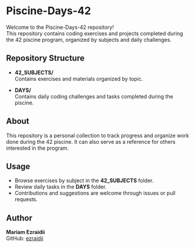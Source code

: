 # Piscine-Days-42

Welcome to the Piscine-Days-42 repository!  
This repository contains coding exercises and projects completed during the 42 piscine program, organized by subjects and daily challenges.

## Repository Structure

- **42_SUBJECTS/**  
  Contains exercises and materials organized by topic.

- **DAYS/**  
  Contains daily coding challenges and tasks completed during the piscine.

## About

This repository is a personal collection to track progress and organize work done during the 42 piscine. It can also serve as a reference for others interested in the program.

## Usage

- Browse exercises by subject in the **42_SUBJECTS** folder.  
- Review daily tasks in the **DAYS** folder.  
- Contributions and suggestions are welcome through issues or pull requests.

## Author

**Mariam Ezraidii**  
GitHub: [ezraidii](https://github.com/ezraidii)
